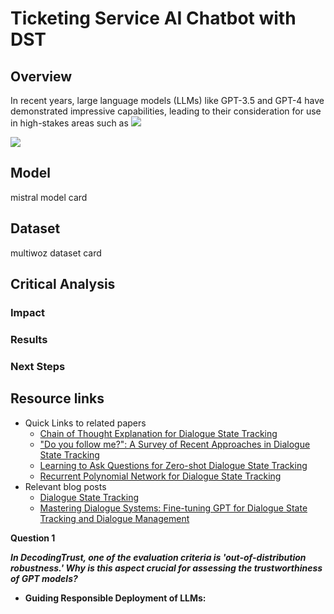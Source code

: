 # Ticketing Service AI Chatbot with DST

## Overview 
In recent years, large language models (LLMs) like GPT-3.5 and GPT-4 have demonstrated impressive capabilities, leading to their consideration for use in high-stakes areas such as 
![](Images/figure1_1.png)

![](Images/figure1_2.png)

## Model
mistral model card

## Dataset
multiwoz dataset card

## Critical Analysis

### Impact

### Results

### Next Steps


## Resource links 
* Quick Links to related papers
	* [Chain of Thought Explanation for Dialogue State Tracking](https://arxiv.org/abs/2403.04656)
 	* ["Do you follow me?": A Survey of Recent Approaches in Dialogue State Tracking](https://arxiv.org/abs/2207.14627)
  	* [Learning to Ask Questions for Zero-shot Dialogue State Tracking](https://core.ac.uk/outputs/591216830/?source=2)
 	* [Recurrent Polynomial Network for Dialogue State Tracking](https://core.ac.uk/outputs/559990324/?source=2)
* Relevant blog posts
  * [Dialogue State Tracking](https://paperswithcode.com/task/dialogue-state-tracking)
  * [Mastering Dialogue Systems: Fine-tuning GPT for Dialogue State Tracking and Dialogue Management](https://30dayscoding.com/blog/fine-tuning-gpt-for-dialogue-state-tracking-and-dialogue-management?srsltid=AfmBOop8ZwFd63bDhxO11zuQHZ8R0YCzrblyrhg0Z0XNMownPJ-6ZSM6)





**Question 1**

_**In DecodingTrust, one of the evaluation criteria is 'out-of-distribution robustness.' Why is this aspect crucial for assessing the trustworthiness of GPT models?**_

- **Guiding Responsible Deployment of LLMs:**
